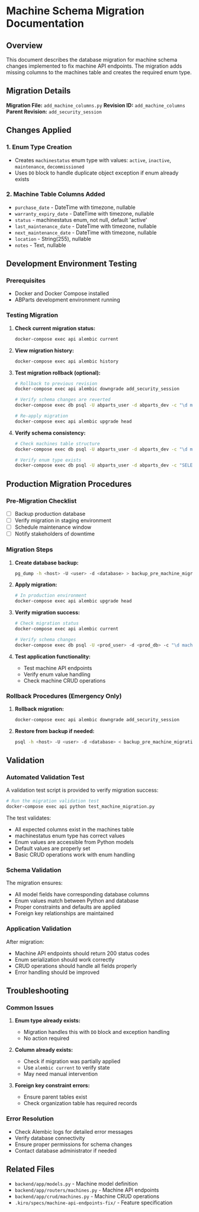 # Machine Schema Migration Documentation

## Overview

This document describes the database migration for machine schema changes implemented to fix machine API endpoints. The migration adds missing columns to the machines table and creates the required enum type.

## Migration Details

**Migration File:** `add_machine_columns.py`
**Revision ID:** `add_machine_columns`
**Parent Revision:** `add_security_session`

## Changes Applied

### 1. Enum Type Creation
- Creates `machinestatus` enum type with values: `active`, `inactive`, `maintenance`, `decommissioned`
- Uses `DO` block to handle duplicate object exception if enum already exists

### 2. Machine Table Columns Added
- `purchase_date` - DateTime with timezone, nullable
- `warranty_expiry_date` - DateTime with timezone, nullable  
- `status` - machinestatus enum, not null, default 'active'
- `last_maintenance_date` - DateTime with timezone, nullable
- `next_maintenance_date` - DateTime with timezone, nullable
- `location` - String(255), nullable
- `notes` - Text, nullable

## Development Environment Testing

### Prerequisites
- Docker and Docker Compose installed
- ABParts development environment running

### Testing Migration

1. **Check current migration status:**
   ```bash
   docker-compose exec api alembic current
   ```

2. **View migration history:**
   ```bash
   docker-compose exec api alembic history
   ```

3. **Test migration rollback (optional):**
   ```bash
   # Rollback to previous revision
   docker-compose exec api alembic downgrade add_security_session
   
   # Verify schema changes are reverted
   docker-compose exec db psql -U abparts_user -d abparts_dev -c "\d machines"
   
   # Re-apply migration
   docker-compose exec api alembic upgrade head
   ```

4. **Verify schema consistency:**
   ```bash
   # Check machines table structure
   docker-compose exec db psql -U abparts_user -d abparts_dev -c "\d machines"
   
   # Verify enum type exists
   docker-compose exec db psql -U abparts_user -d abparts_dev -c "SELECT enumlabel FROM pg_enum WHERE enumtypid = (SELECT oid FROM pg_type WHERE typname = 'machinestatus');"
   ```

## Production Migration Procedures

### Pre-Migration Checklist
- [ ] Backup production database
- [ ] Verify migration in staging environment
- [ ] Schedule maintenance window
- [ ] Notify stakeholders of downtime

### Migration Steps

1. **Create database backup:**
   ```bash
   pg_dump -h <host> -U <user> -d <database> > backup_pre_machine_migration.sql
   ```

2. **Apply migration:**
   ```bash
   # In production environment
   docker-compose exec api alembic upgrade head
   ```

3. **Verify migration success:**
   ```bash
   # Check migration status
   docker-compose exec api alembic current
   
   # Verify schema changes
   docker-compose exec db psql -U <prod_user> -d <prod_db> -c "\d machines"
   ```

4. **Test application functionality:**
   - Test machine API endpoints
   - Verify enum value handling
   - Check machine CRUD operations

### Rollback Procedures (Emergency Only)

1. **Rollback migration:**
   ```bash
   docker-compose exec api alembic downgrade add_security_session
   ```

2. **Restore from backup if needed:**
   ```bash
   psql -h <host> -U <user> -d <database> < backup_pre_machine_migration.sql
   ```

## Validation

### Automated Validation Test
A validation test script is provided to verify migration success:

```bash
# Run the migration validation test
docker-compose exec api python test_machine_migration.py
```

The test validates:
- All expected columns exist in the machines table
- machinestatus enum type has correct values
- Enum values are accessible from Python models
- Default values are properly set
- Basic CRUD operations work with enum handling

### Schema Validation
The migration ensures:
- All model fields have corresponding database columns
- Enum values match between Python and database
- Proper constraints and defaults are applied
- Foreign key relationships are maintained

### Application Validation
After migration:
- Machine API endpoints should return 200 status codes
- Enum serialization should work correctly
- CRUD operations should handle all fields properly
- Error handling should be improved

## Troubleshooting

### Common Issues

1. **Enum type already exists:**
   - Migration handles this with `DO` block and exception handling
   - No action required

2. **Column already exists:**
   - Check if migration was partially applied
   - Use `alembic current` to verify state
   - May need manual intervention

3. **Foreign key constraint errors:**
   - Ensure parent tables exist
   - Check organization table has required records

### Error Resolution
- Check Alembic logs for detailed error messages
- Verify database connectivity
- Ensure proper permissions for schema changes
- Contact database administrator if needed

## Related Files
- `backend/app/models.py` - Machine model definition
- `backend/app/routers/machines.py` - Machine API endpoints
- `backend/app/crud/machines.py` - Machine CRUD operations
- `.kiro/specs/machine-api-endpoints-fix/` - Feature specification